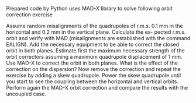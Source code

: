 Prepared code by Python uses MAD-X library to solve following orbit correction exercise

Assume random misalignments of the quadrupoles of r.m.s. 0.1 mm in the horizontal and 0.2 mm in the vertical plane. Calculate the ex- pected r.m.s. orbit and verify with MAD (misalignments are established with the command EALIGN). Add the necessary equipment to be able to correct the closed orbit in both planes. Estimate first the maximum necessary strength of the orbit correctors assuming a maximum quadrupole displacement of 1 mm. Use MAD-X to correct the orbit in both planes. What is the effect of the correction on the dispersion?
Now remove the correction and repeat the exercise by adding a skew quadrupole. Power the skew quadrupole until you start to see the coupling between the horizontal and vertical orbits. Perform again the MAD-X orbit correction and compare the results with the uncoupled case.
